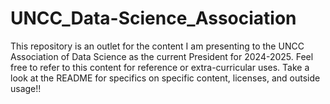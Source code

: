 # UNCC_Data-Science_Association
This repository is an outlet for the content I am presenting to the UNCC Association of Data Science as the current President for 2024-2025. Feel free to refer to this content for reference or extra-curricular uses. Take a look at the README for specifics on specific content, licenses, and outside usage!!
